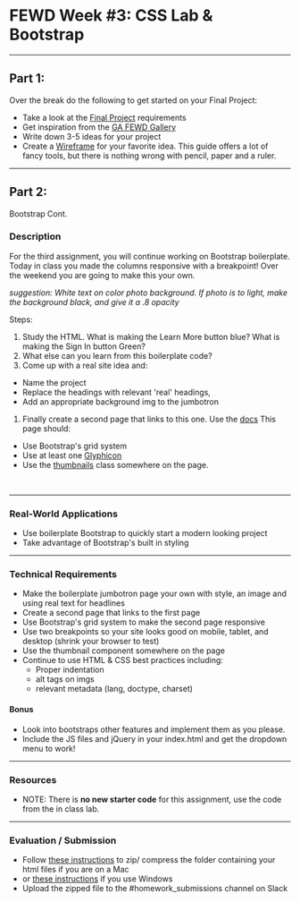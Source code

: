 # FEWD Week #3: CSS Lab & Bootstrap

---
## Part 1:

Over the break do the following to get started on your Final Project:

- Take a look at the [Final Project](https://github.com/awhit012/FEWD-52/blob/master/resources/final_project.md) requirements
- Get inspiration from the [GA FEWD Gallery](https://gallery.generalassemb.ly/FEWD)
- Write down 3-5 ideas for your project
- Create a [Wireframe](https://webdesign.tutsplus.com/articles/a-beginners-guide-to-wireframing--webdesign-7399) for your favorite idea. This guide offers a lot of fancy tools, but there is nothing wrong with pencil, paper and a ruler. 

---

## Part 2: 

Bootstrap Cont. 

### Description


For the third assignment, you will continue working on Bootstrap boilerplate. Today in class you made the columns responsive with a breakpoint! Over the weekend you are going to make this your own.

  *suggestion: White text on color photo background. If photo is to light, make the background black, and give it a .8 opacity*

Steps:
1. Study the HTML. What is making the Learn More button blue? What is making the Sign In button Green?
1. What else can you learn from this boilerplate code?
1. Come up with a real site idea and:
  - Name the project
  - Replace the headings with relevant 'real' headings,
  - Add an appropriate background img to the jumbotron

1. Finally create a second page that links to this one. Use the [docs](http://getbootstrap.com/) This page should:
  - Use Bootstrap's grid system
  - Use at least one [Glyphicon](http://getbootstrap.com/components/#glyphicons)
  - Use the [thumbnails](http://getbootstrap.com/components/#thumbnails) class somewhere on the page.
<br>

---


### Real-World Applications


- Use boilerplate Bootstrap to quickly start a modern looking project
- Take advantage of Bootstrap's built in styling

---

### Technical Requirements
- Make the boilerplate jumbotron page your own with style, an image and using real text for headlines
- Create a second page that links to the first page
- Use Bootstrap's grid system to make the second page responsive
- Use two breakpoints so your site looks good on mobile, tablet, and desktop (shrink your browser to test)
- Use the thumbnail component somewhere on the page
- Continue to use HTML & CSS best practices including:
  - Proper indentation
  - alt tags on imgs
  - relevant metadata (lang, doctype, charset)


#### Bonus

- Look into bootstraps other features and implement them as you please.
- Include the JS files and jQuery in your index.html and get the dropdown menu to work!
---

### Resources

- NOTE: There is **no new starter code** for this assignment, use the code from the in class lab.

---

### Evaluation / Submission

- Follow [these instructions](http://www.macinstruct.com/node/159) to zip/ compress the folder containing your html files if you are on a Mac
- or [these instructions](https://support.microsoft.com/en-us/help/14200/windows-compress-uncompress-zip-files) if you use Windows
- Upload the zipped file to the #homework_submissions channel on Slack
